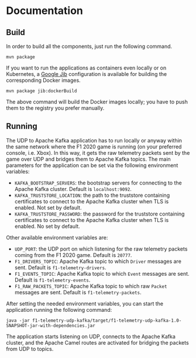 # Documentation

## Build

In order to build all the components, just run the following command.

```shell
mvn package
```

If you want to run the applications as containers even locally or on Kubernetes, a [Google Jib](https://github.com/GoogleContainerTools/jib) configuration is available for building the corresponding Docker images.

```shell
mvn package jib:dockerBuild
```

The above command will build the Docker images locally; you have to push them to the registry you prefer manually.

## Running

The UDP to Apache Kafka application has to run locally or anyway within the same network where the F1 2020 game is running (on your preferred console, i.e. Xbox).
In this way, it gets the raw telemetry packets sent by the game over UDP and bridges them to Apache Kafka topics.
The main parameters for the application can be set via the following environment variables:

* `KAFKA_BOOTSTRAP_SERVERS`: the bootstrap servers for connecting to the Apache Kafka cluster. Default is `localhost:9092`.
* `KAFKA_TRUSTSTORE_LOCATION`: the path to the truststore containing certificates to connect to the Apache Kafka cluster when TLS is enabled. Not set by default.
* `KAFKA_TRUSTSTORE_PASSWORD`: the password for the truststore containing certificates to connect to the Apache Kafka cluster when TLS is enabled. No set by default.

Other available environment variables are:

* `UDP_PORT`: the UDP port on which listening for the raw telemetry packets coming from the F1 2020 game. Default is `20777`.
* `F1_DRIVERS_TOPIC`: Apache Kafka topic to which `Driver` messages are sent. Default is `f1-telemetry-drivers`.
* `F1_EVENTS_TOPIC`: Apache Kafka topic to which `Event` messages are sent. Default is `f1-telemetry-events`.
* `F1_RAW_PACKETS_TOPIC`: Apache Kafka topic to which raw `Packet` messages are sent. Default is `f1-telemetry-packets`.

After setting the needed environment variables, you can start the application running the following command:

```shell
java -jar f1-telemetry-udp-kafka/target/f1-telemetry-udp-kafka-1.0-SNAPSHOT-jar-with-dependencies.jar
```

The application starts listening on UDP, connects to the Apache Kafka cluster, and the Apache Camel routes are activated for bridging the packets from UDP to topics.